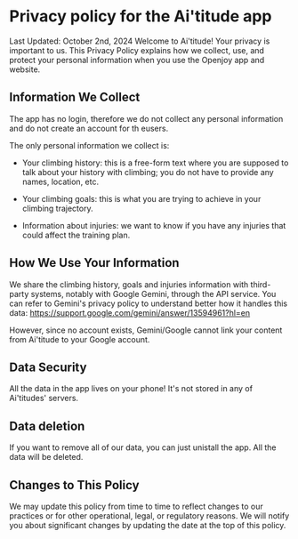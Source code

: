 # Privacy policy for the Ai'titude app

Last Updated: October 2nd, 2024
Welcome to Ai'titude! Your privacy is important to us. This Privacy Policy explains how we collect, use, and protect your personal information when you use the Openjoy app and website.

## Information We Collect

The app has no login, therefore we do not collect any personal information and do not
create an account for th eusers.

The only personal information we collect is:

* Your climbing history: this is a free-form text where you are supposed to talk about your history with climbing; you do not have to provide any names, location, etc.

* Your climbing goals: this is what you are trying to achieve in your climbing trajectory.

* Information about injuries: we want to know if you have any injuries that could affect the training plan.


## How We Use Your Information

We share the climbing history, goals and injuries information with third-party systems, notably with Google Gemini, through the API service. You can refer to Gemini's privacy policy to understand better how it handles this data: https://support.google.com/gemini/answer/13594961?hl=en

However, since no account exists, Gemini/Google cannot link your content from Ai'titude to your Google account.


## Data Security

All the data in the app lives on your phone! It's not stored in any of Ai'titudes' servers.

## Data deletion

If you want to remove all of our data, you can just unistall the app. All the data will be deleted.


## Changes to This Policy
We may update this policy from time to time to reflect changes to our practices or for other operational, legal, or regulatory reasons. We will notify you about significant changes by updating the date at the top of this policy.

